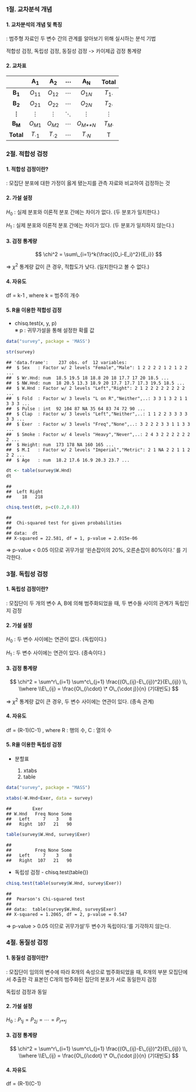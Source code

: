 ### 1절. 교차분석 개념

#### 1. 교차분석의 개념 및 특징

: 범주형 자료인 두 변수 간의 관계를 알아보기 위해 실시하는 분석 기법

적합성 검정, 독립성 검정, 동질성 검정 -\> 카이제곱 검정 통계량

#### 2. 교차표

|                       | **A**<sub>**1**</sub> | **A**<sub>**2**</sub> | **⋯** | **A**<sub>**N**</sub> |       Total        |
|:----------:|:----------:|:----------:|:----------:|:----------:|:----------:|
| **B**<sub>**1**</sub> |   *O*<sub>11</sub>    |   *O*<sub>12</sub>    |   ⋯   |  *O*<sub>1*N*</sub>   |  *T*<sub>1⋅</sub>  |
| **B**<sub>**2**</sub> |   *O*<sub>21</sub>    |   *O*<sub>22</sub>    |   ⋯   |  *O*<sub>2*N*</sub>   |  *T*<sub>2⋅</sub>  |
|         **⋮**         |           ⋮           |           ⋮           |   ⋱   |           ⋮           |         ⋮          |
| **B**<sub>**M**</sub> |  *O*<sub>*M*1</sub>   |  *O*<sub>*M*2</sub>   |   ⋯   | *O*<sub>*M**N*</sub>  | *T*<sub>*M*⋅</sub> |
|       **Total**       |   *T*<sub>⋅1</sub>    |   *T*<sub>⋅2</sub>    |   ⋯   |  *T*<sub>⋅*N*</sub>   |         T          |

### 2절. 적합성 검정

#### 1. 적합성 검정이란?

: 모집단 분포에 대한 가정이 옳게 됐는지를 관측 자료와 비교하여 검정하는
것

#### 2. 가설 설정

*H*<sub>0</sub> : 실제 분포와 이론적 분포 간에는 차이가 없다. (두 분포가
일치한다.)

*H*<sub>1</sub> : 실제 분포와 이론적 분포 간에는 차이가 있다. (두 분포가
일치하지 않는다.)

#### 3. 검정 통계량

$$
\chi^2 = \sum\_{i=1}^k{\frac{(O_i-E_i)^2}{E_i}}
$$

=\> *χ*<sup>2</sup> 통계량 값이 큰 경우, 적합도가 낮다. (일치한다고 볼
수 없다.)

#### 4. 자유도

df = k-1 , where k = 범주의 개수

#### 5. R을 이용한 적합성 검정

-   chisq.test(x, y, p)  
    ※ p : 귀무가설을 통해 설정한 확률 값

``` r
data("survey", package = 'MASS')

str(survey)
```

    ## 'data.frame':    237 obs. of  12 variables:
    ##  $ Sex   : Factor w/ 2 levels "Female","Male": 1 2 2 2 2 1 2 1 2 2 ...
    ##  $ Wr.Hnd: num  18.5 19.5 18 18.8 20 18 17.7 17 20 18.5 ...
    ##  $ NW.Hnd: num  18 20.5 13.3 18.9 20 17.7 17.7 17.3 19.5 18.5 ...
    ##  $ W.Hnd : Factor w/ 2 levels "Left","Right": 2 1 2 2 2 2 2 2 2 2 ...
    ##  $ Fold  : Factor w/ 3 levels "L on R","Neither",..: 3 3 1 3 2 1 1 3 3 3 ...
    ##  $ Pulse : int  92 104 87 NA 35 64 83 74 72 90 ...
    ##  $ Clap  : Factor w/ 3 levels "Left","Neither",..: 1 1 2 2 3 3 3 3 3 3 ...
    ##  $ Exer  : Factor w/ 3 levels "Freq","None",..: 3 2 2 2 3 3 1 1 3 3 ...
    ##  $ Smoke : Factor w/ 4 levels "Heavy","Never",..: 2 4 3 2 2 2 2 2 2 2 ...
    ##  $ Height: num  173 178 NA 160 165 ...
    ##  $ M.I   : Factor w/ 2 levels "Imperial","Metric": 2 1 NA 2 2 1 1 2 2 2 ...
    ##  $ Age   : num  18.2 17.6 16.9 20.3 23.7 ...

``` r
dt <- table(survey$W.Hnd)
dt
```

    ## 
    ##  Left Right 
    ##    18   218

``` r
chisq.test(dt, p=c(0.2,0.8))
```

    ## 
    ##  Chi-squared test for given probabilities
    ## 
    ## data:  dt
    ## X-squared = 22.581, df = 1, p-value = 2.015e-06

=\> p-value \< 0.05 이므로 귀무가설 ‘왼손잡이의 20%, 오른손잡이
80%이다.’ 를 기각한다.

### 3절. 독립성 검정

#### 1. 독립성 검정이란?

: 모집단이 두 개의 변수 A, B에 의해 범주화되었을 때, 두 변수들 사이의
관계가 독립인지 검정

#### 2. 가설 설정

*H*<sub>0</sub> : 두 변수 사이에는 연관이 없다. (독립이다.)

*H*<sub>1</sub> : 두 변수 사이에는 연관이 있다. (종속이다.)

#### 3. 검정 통계량

$$
\chi^2 = \sum^r\_{i=1} \sum^c\_{j=1} \frac{(O\_{ij}-E\_{ij})^2}{E\_{ij}} \\, \\where \\E\_{ij} = \frac{O\_{i\cdot} \* O\_{\cdot j}}{n}  (기대빈도)
$$

=\> *χ*<sup>2</sup> 통계량 값이 큰 경우, 두 변수 사이에는 연관이 있다.
(종속 관계)

#### 4. 자유도

df = (R-1)(C-1) , where R : 행의 수, C : 열의 수

#### 5. R을 이용한 독립성 검정

-   분할표

    1.  xtabs
    2.  table

``` r
data("survey", package = "MASS")

xtabs(~W.Hnd+Exer, data = survey)
```

    ##        Exer
    ## W.Hnd   Freq None Some
    ##   Left     7    3    8
    ##   Right  107   21   90

``` r
table(survey$W.Hnd, survey$Exer)
```

    ##        
    ##         Freq None Some
    ##   Left     7    3    8
    ##   Right  107   21   90

-   독립성 검정 - chisq.test(table())

``` r
chisq.test(table(survey$W.Hnd, survey$Exer))
```

    ## 
    ##  Pearson's Chi-squared test
    ## 
    ## data:  table(survey$W.Hnd, survey$Exer)
    ## X-squared = 1.2065, df = 2, p-value = 0.547

=\> p-value \> 0.05 이므로 귀무가설’두 변수가 독립이다.’를 기각하지
않는다.

### 4절. 동질성 검정

#### 1. 동질성 검정이란?

: 모집단이 임의의 변수에 따라 R개의 속성으로 범주화되었을 때, R개의 부분
모집단에서 추출한 각 표본인 C개의 범주화된 집단의 분포가 서로 동일한지
검정

독립성 검정과 동일

#### 2. 가설 설정

*H*<sub>0</sub> : *P*<sub>1*j*</sub> = *P*<sub>2*j*</sub> = ⋯ = *P*<sub>*r**j*</sub>

#### 3. 검정 통계량

$$
\chi^2 = \sum^r\_{i=1} \sum^c\_{j=1} \frac{(O\_{ij}-E\_{ij})^2}{E\_{ij}} \\, \\where \\E\_{ij} = \frac{O\_{i\cdot} \* O\_{\cdot j}}{n}  (기대빈도)
$$

#### 4. 자유도

df = (R-1)(C-1)
